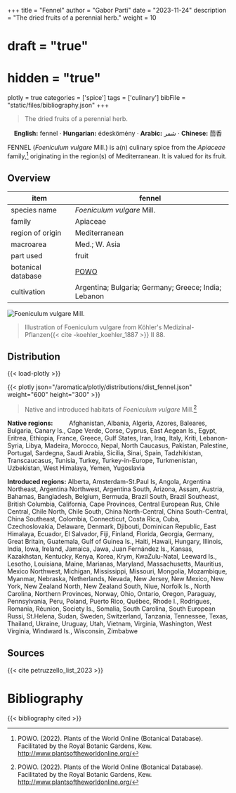 +++
title = "Fennel"
author = "Gabor Parti"
date = "2023-11-24"
description = "The dried fruits of a perennial herb."
weight = 10
# draft = "true"
# hidden = "true"
plotly = true
categories = ['spice']
tags = ['culinary']
bibFile = "static/files/bibliography.json"
+++

>The dried fruits of a perennial herb.

<center>

**English:** fennel · **Hungarian:** édeskömény · **Arabic:** <span class="arabic-text" dir="rtl">شمر</span> · **Chinese:** <span class="traditional-chinese-text">茴香</span> 

</center>

FENNEL (*Foeniculum vulgare* Mill.) is a(n) culinary spice from the *Apiaceae* family,[^powo] originating in the region(s) of Mediterranean. It is valued for its fruit.

[^powo]: POWO. (2022). Plants of the World Online (Botanical Database). Facilitated by the Royal Botanic Gardens, Kew. http://www.plantsoftheworldonline.org/

## Overview

|       item       |                       fennel                       |
|------------------|----------------------------------------------------|
|   species name   |             *Foeniculum vulgare* Mill.             |
|      family      |                      Apiaceae                      |
| region of origin |                    Mediterranean                   |
|     macroarea    |                    Med.; W. Asia                   |
|     part used    |                        fruit                       |
|botanical database| [POWO](https://powo.science.kew.org/taxon/842680-1)|
|    cultivation   |Argentina; Bulgaria; Germany; Greece; India; Lebanon|

![*Foeniculum vulgare* Mill.](/images/illustrations/fennel.png?width=40rem "Illustration of Foeniculum vulgare from Köhler's Medizinal-Pflanzen")

>Illustration of Foeniculum vulgare from Köhler's Medizinal-Pflanzen{{< cite -koehler_koehler_1887 >}} II 88.

## Distribution

{{< load-plotly >}}

{{< plotly json="/aromatica/plotly/distributions/dist_fennel.json" weight="600" height="300" >}}

>Native and introduced habitats of *Foeniculum vulgare* Mill.[^powo]

<p style="text-align:left;">

**Native regions:** &ensp; &ensp; &ensp; Afghanistan, Albania, Algeria, Azores, Baleares, Bulgaria, Canary Is., Cape Verde, Corse, Cyprus, East Aegean Is., Egypt, Eritrea, Ethiopia, France, Greece, Gulf States, Iran, Iraq, Italy, Kriti, Lebanon-Syria, Libya, Madeira, Morocco, Nepal, North Caucasus, Pakistan, Palestine, Portugal, Sardegna, Saudi Arabia, Sicilia, Sinai, Spain, Tadzhikistan, Transcaucasus, Tunisia, Turkey, Turkey-in-Europe, Turkmenistan, Uzbekistan, West Himalaya, Yemen, Yugoslavia

**Introduced regions:** Alberta, Amsterdam-St.Paul Is, Angola, Argentina Northeast, Argentina Northwest, Argentina South, Arizona, Assam, Austria, Bahamas, Bangladesh, Belgium, Bermuda, Brazil South, Brazil Southeast, British Columbia, California, Cape Provinces, Central European Rus, Chile Central, Chile North, Chile South, China North-Central, China South-Central, China Southeast, Colombia, Connecticut, Costa Rica, Cuba, Czechoslovakia, Delaware, Denmark, Djibouti, Dominican Republic, East Himalaya, Ecuador, El Salvador, Fiji, Finland, Florida, Georgia, Germany, Great Britain, Guatemala, Gulf of Guinea Is., Haiti, Hawaii, Hungary, Illinois, India, Iowa, Ireland, Jamaica, Jawa, Juan Fernández Is., Kansas, Kazakhstan, Kentucky, Kenya, Korea, Krym, KwaZulu-Natal, Leeward Is., Lesotho, Louisiana, Maine, Marianas, Maryland, Massachusetts, Mauritius, Mexico Northwest, Michigan, Mississippi, Missouri, Mongolia, Mozambique, Myanmar, Nebraska, Netherlands, Nevada, New Jersey, New Mexico, New York, New Zealand North, New Zealand South, Niue, Norfolk Is., North Carolina, Northern Provinces, Norway, Ohio, Ontario, Oregon, Paraguay, Pennsylvania, Peru, Poland, Puerto Rico, Québec, Rhode I., Rodrigues, Romania, Réunion, Society Is., Somalia, South Carolina, South European Russi, St.Helena, Sudan, Sweden, Switzerland, Tanzania, Tennessee, Texas, Thailand, Ukraine, Uruguay, Utah, Vietnam, Virginia, Washington, West Virginia, Windward Is., Wisconsin, Zimbabwe

</p>

## Sources

{{< cite petruzzello_list_2023 >}}

# Bibliography

{{< bibliography cited >}}

